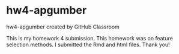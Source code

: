 # hw4-apgumber
hw4-apgumber created by GitHub Classroom

This is my homework 4 submission. This homework was on feature selection methods. I submitted the Rmd and html files.
Thank you!
